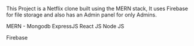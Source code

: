 This Project is a Netflix clone built using the MERN stack, It uses Firebase for file storage and also has an Admin panel for only Admins.

MERN - Mongodb ExpressJS React JS Node JS


Firebase